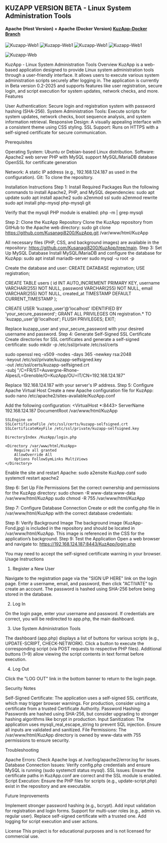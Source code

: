 
## KUZAPP VERSION BETA - Linux System Administration Tools

#### Apache (Host Version) + Apache (Docker Version) [KuzApp-Docker Branch](https://github.com/Kusanagi8200/KuzApp/tree/KuzApp-Docker)

![Kuzapp-Web1](kuzapp-images/login1.png)
![Kuzapp-Web1](kuzapp-images/login2.png)
![Kuzapp-Web1](kuzapp-images/login3.png)
![Kuzapp-Web1](kuzapp-images/login4.png)

![Kuzapp-Web](https://github.com/Kusanagi8200/Kusanagi8200/blob/main/KUZAPP.jpg)

KuzApp - Linux System Administration Tools
Overview
KuzApp is a web-based application designed to provide Linux system administration tools through a user-friendly interface. It allows users to execute various system administration scripts securely after logging in. The application is currently in Beta version 0.2-2025 and supports features like user registration, secure login, and script execution for system updates, network checks, and more.
Features

User Authentication: Secure login and registration system with password hashing (SHA-256).
System Administration Tools: Execute scripts for system updates, network checks, boot sequence analysis, and system information retrieval.
Responsive Design: A visually appealing interface with a consistent theme using CSS styling.
SSL Support: Runs on HTTPS with a self-signed certificate for secure communication.

Prerequisites

Operating System: Ubuntu or Debian-based Linux distribution.
Software:
Apache2 web server
PHP with MySQL support
MySQL/MariaDB database
OpenSSL for certificate generation


Network: A static IP address (e.g., 192.168.124.187 as used in the configuration).
Git: To clone the repository.

Installation Instructions
Step 1: Install Required Packages
Run the following commands to install Apache2, PHP, and MySQL dependencies:
sudo apt update
sudo apt install apache2
sudo a2enmod ssl
sudo a2enmod rewrite
sudo apt install php-mysql php-mysqli git

Verify that the mysqli PHP module is enabled:
php -m | grep mysqli

Step 2: Clone the KuzApp Repository
Clone the KuzApp repository from GitHub to the Apache web directory:
sudo git clone https://github.com/Kusanagi8200/KuzApp.git /var/www/html/KuzApp

All necessary files (PHP, CSS, and background images) are available in the repository: https://github.com/Kusanagi8200/KuzApp/tree/main.
Step 3: Set Up MySQL Database
Install MySQL/MariaDB and configure the database for KuzApp:
sudo apt install mariadb-server
sudo mysql -u root -p

Create the database and user:
CREATE DATABASE registration;
USE registration;

CREATE TABLE users (
    id INT AUTO_INCREMENT PRIMARY KEY,
    username VARCHAR(255) NOT NULL,
    password VARCHAR(255) NOT NULL,
    email VARCHAR(255) NOT NULL,
    created_at TIMESTAMP DEFAULT CURRENT_TIMESTAMP
);

CREATE USER 'kuzapp_user'@'localhost' IDENTIFIED BY 'your_secure_password';
GRANT ALL PRIVILEGES ON registration.* TO 'kuzapp_user'@'localhost';
FLUSH PRIVILEGES;
EXIT;

Replace kuzapp_user and your_secure_password with your desired username and password.
Step 4: Generate Self-Signed SSL Certificate
Create directories for SSL certificates and generate a self-signed certificate:
sudo mkdir -p /etc/ssl/private /etc/ssl/certs

sudo openssl req -x509 -nodes -days 365 -newkey rsa:2048 \
-keyout /etc/ssl/private/kuzapp-selfsigned.key \
-out /etc/ssl/certs/kuzapp-selfsigned.crt \
-subj "/C=FR/ST=Auvergne-Rhone-Alpes/L=Grenoble/O=KuzApp/OU=IT/CN=192.168.124.187"

Replace 192.168.124.187 with your server's IP address.
Step 5: Configure Apache Virtual Host
Create a new Apache configuration file for KuzApp:
sudo nano /etc/apache2/sites-available/KuzApp.conf

Add the following configuration:
<VirtualHost *:8443>
    ServerName 192.168.124.187
    DocumentRoot /var/www/html/KuzApp

    SSLEngine on
    SSLCertificateFile /etc/ssl/certs/kuzapp-selfsigned.crt
    SSLCertificateKeyFile /etc/ssl/private/kuzapp-selfsigned.key

    DirectoryIndex /KuzApp/login.php

    <Directory /var/www/html/KuzApp>
        Require all granted
        AllowOverride All
        Options FollowSymLinks MultiViews
    </Directory>
</VirtualHost>

Enable the site and restart Apache:
sudo a2ensite KuzApp.conf
sudo systemctl restart apache2

Step 6: Set Up File Permissions
Set the correct ownership and permissions for the KuzApp directory:
sudo chown -R www-data:www-data /var/www/html/KuzApp
sudo chmod -R 755 /var/www/html/KuzApp

Step 7: Configure Database Connection
Create or edit the config.php file in /var/www/html/KuzApp with the correct database credentials:
<?php
$host = "localhost";
$username = "kuzapp_user";
$password = "your_secure_password";
$dbname = "registration";

$conn = mysqli_connect($host, $username, $password, $dbname);

if (!$conn) {
    die("Connection failed: " . mysqli_connect_error());
}
?>

Step 8: Verify Background Image
The background image (KuzApp-Fond.jpg) is included in the repository and should be located in /var/www/html/KuzApp. This image is referenced in the CSS for the application’s background.
Step 9: Test the Application
Open a web browser and navigate to:
https://192.168.124.187:8443/KuzApp/login.php

You may need to accept the self-signed certificate warning in your browser.
Usage Instructions
1. Register a New User

Navigate to the registration page via the "SIGN UP HERE" link on the login page.
Enter a username, email, and password, then click "ACTIVATE" to create an account.
The password is hashed using SHA-256 before being stored in the database.

2. Log In

On the login page, enter your username and password.
If credentials are correct, you will be redirected to app.php, the main dashboard.

3. Use System Administration Tools

The dashboard (app.php) displays a list of buttons for various scripts (e.g., UPDATE-SCRIPT, CHECK-NETWORK).
Click a button to execute the corresponding script (via POST requests to respective PHP files).
Additional buttons (1–9) allow viewing the script contents in text format before execution.

4. Log Out

Click the "LOG OUT" link in the bottom banner to return to the login page.

Security Notes

Self-Signed Certificate: The application uses a self-signed SSL certificate, which may trigger browser warnings. For production, consider using a certificate from a trusted Certificate Authority.
Password Hashing: Passwords are hashed using SHA-256, but consider upgrading to stronger hashing algorithms like bcrypt in production.
Input Sanitization: The application uses mysqli_real_escape_string to prevent SQL injection. Ensure all inputs are validated and sanitized.
File Permissions: The /var/www/html/KuzApp directory is owned by www-data with 755 permissions to ensure security.

Troubleshooting

Apache Errors: Check Apache logs at /var/log/apache2/error.log for issues.
Database Connection Issues: Verify config.php credentials and ensure MySQL is running (sudo systemctl status mysql).
SSL Issues: Ensure the certificate paths in KuzApp.conf are correct and the SSL module is enabled.
Script Execution: Ensure the PHP files for scripts (e.g., update-script.php) exist in the repository and are executable.

Future Improvements

Implement stronger password hashing (e.g., bcrypt).
Add input validation for registration and login forms.
Support for multi-user roles (e.g., admin vs. regular user).
Replace self-signed certificate with a trusted one.
Add logging for script execution and user actions.

License
This project is for educational purposes and is not licensed for commercial use.


